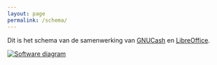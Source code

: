 ```yaml
---
layout: page
permalink: /schema/
---
```


Dit is het schema van de samenwerking van [GNUCash](https://gnucash.org) en
[LibreOffice](https://libreoffice.org).

[![Software diagram]({{site.baseurl}}/assets/img/diagram-ona.png)]({{site.baseurl}}/assets/img/diagram-ona.png)
